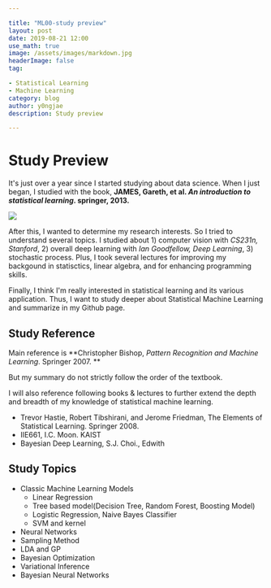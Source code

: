 ```yaml
---

title: "ML00-study preview"
layout: post
date: 2019-08-21 12:00
use_math: true
image: /assets/images/markdown.jpg
headerImage: false
tag:

- Statistical Learning
- Machine Learning
category: blog
author: y0ngjae
description: Study preview

---
```


# Study Preview

It's just over a year since I started studying about data science. When I just began, I studied with the book, **JAMES, Gareth, et al. *An introduction to statistical learning*.  springer, 2013.**

![](http://y0ngjaenious.github.io/assets/post_img/ml_summary/00_01.jpg)

After this, I wanted to determine my research interests. So I tried to understand several topics. I studied about 1) computer vision with *CS231n, Stanford*, 2) overall deep learning with *Ian Goodfellow, Deep Learning*, 3) stochastic process. Plus, I took several lectures for improving my backgound in statisctics, linear algebra,  and for enhancing programming skills.

Finally, I think I'm really interested in statistical learning and its various application. Thus, I want to study deeper about Statistical Machine Learning and summarize in my Github page.

## Study Reference

Main reference is **Christopher Bishop, *Pattern Recognition and Machine Learning*. Springer 2007. **

But my summary do not strictly follow the order of the textbook.

I will also reference following books & lectures to further extend the depth and breadth of my knowledge of statistical machine learning.

- Trevor Hastie, Robert Tibshirani, and Jerome Friedman, The Elements of Statistical Learning. Springer 2008.
- IIE661, I.C. Moon. KAIST
- Bayesian Deep Learning, S.J. Choi., Edwith



## Study Topics

- Classic Machine Learning Models
  - Linear Regression
  - Tree based model(Decision Tree, Random Forest, Boosting Model)
  - Logistic Regression, Naive Bayes Classifier
  - SVM and kernel
- Neural Networks
- Sampling Method
- LDA and GP
- Bayesian Optimization
- Variational Inference
- Bayesian Neural Networks
